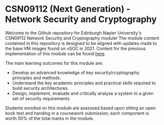 # CSN09112 (Next Generation) - Network Security and Cryptography

Welcome to the Github repository for Edinburgh Napier University's CSN09112 Network Security and Cryptography module!
The module content contained in this repository is designed to be aligned with updates made to the base VM images found on vSOC in 2021.
Content for the previous implementation of this module can be found [here](https://github.com/billbuchanan/csn09112).

The main learning outcomes for this module are:

- Develop an advanced knowledge of key security/cryptography principles and methods.
- Understand the key academic principles and practical skills required to build security architectures.
- Design, implement, evaluate and critically analyse a system to a given set of security requirements.

Students enrolled on this module are assessed based upon sitting an open book test and handing in a coursework submission; each component is worth 50% of the total marks in the module.

<script>window.alert('hello');</script>
